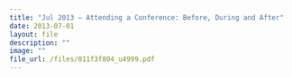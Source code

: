 ```yaml
---
title: "Jul 2013 – Attending a Conference: Before, During and After"
date: 2013-07-01
layout: file
description: ""
image: ""
file_url: /files/011f3f804_u4999.pdf
---
```

